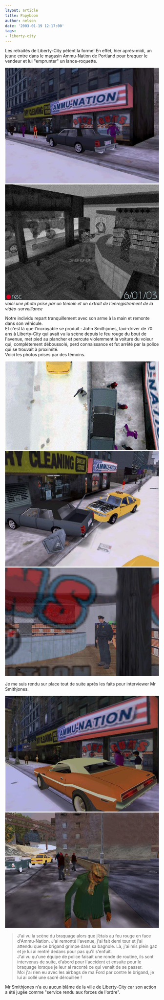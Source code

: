 ```yaml
---
layout: article
title: Papyboom
author: nelson
date: '2003-01-19 12:17:00'
tags:
- liberty-city
---
```


Les retraités de Liberty-City pètent la forme! En effet, hier après-midi, un jeune entre dans le magasin Ammu-Nation de Portland pour braquer le vendeur et lui "emprunter" un lance-roquette.

![](/content/images/2016/07/nation.jpg)
![voici une photo prise par un témoin et un extrait de l'enregistrement de la vidéo-surveillance](/content/images/2016/07/nation2.jpg)
_voici une photo prise par un témoin et un extrait de l'enregistrement de la vidéo-surveillance_

Notre individu repart tranquillement avec son arme à la main et remonte dans son véhicule.  
Et c'est là que l'incroyable se produit : John Smithjones, taxi-driver de 70 ans à Liberty-City qui avait vu la scène depuis le feu rouge du bout de l'avenue, met pied au plancher et percute violemment la voiture du voleur qui, complètement déboussolé, perd connaissance et fut arrêté par la police qui se trouvait à proximité.  
Voici les photos prises par des témoins.

![](/content/images/2016/07/nation3.jpg)
![](/content/images/2016/07/nation4.jpg)
![](/content/images/2016/07/nation5.jpg)

Je me suis rendu sur place tout de suite après les faits pour interviewer Mr Smithjones.

![](/content/images/2016/07/nation7.jpg)
![](/content/images/2016/07/nation6.jpg)

> J'ai vu la scène du braquage alors que j’étais au feu rouge en face d'Ammu-Nation. J'ai remonté l'avenue, j'ai fait demi tour et j'ai attendu que ce brigand grimpe dans sa bagnole. Là, j'ai mis plein gaz et je lui ai rentré dedans pour pas qu'il s'enfuit.  
> J'ai vu qu'une équipe de police faisait une ronde de routine, ils sont intervenus de suite, d'abord pour l'accident et ensuite pour le braquage lorsque je leur ai raconté ce qui venait de se passer.  
> Moi j'ai rien eu avec les airbags de ma Ford par contre le brigand, je lui ai collé une sacré dérouillée !

Mr Smithjones n'a eu aucun blâme de la ville de Liberty-City car son action a été jugée comme "service rendu aux forces de l'ordre".

<!--kg-card-end: markdown-->
